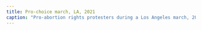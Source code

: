 ```yaml
---
title: Pro-choice march, LA, 2021
caption: "Pro-abortion rights protesters during a Los Angeles march, 2021. Signs read, “PUBLIC CERVIX ANNOUNCEMENT: I AM A WOMAN NOT A WOMB,” “PRO CHOICE, MY BODY IS NOT A POLITICAL PLAYGROUND,” “KEEP YOUR LAWS OUT OF MY VAGINA.” Signs use increasingly explicit language and mention parts of a women’s reproductive system, perhaps in contrast to the conservative, religious rhetoric of anti-abortion groups, and to highlight the stark reality of the physical violence of laws that aim to restrict reproductive rights. Photo by Photo by Elsa Seignol, courtesy of REUTERS."
---
```

